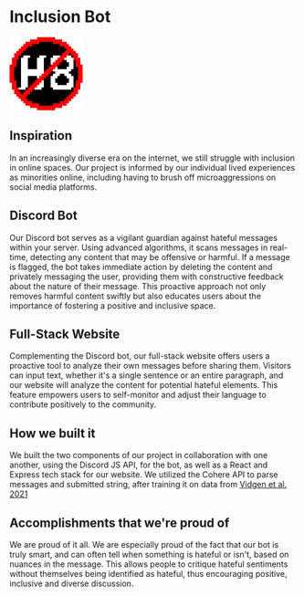 # Inclusion Bot

![nobg](media/nobg.png)

## Inspiration
In an increasingly diverse era on the internet, we still struggle with inclusion in online spaces. Our project is informed by our individual lived experiences as minorities online, including having to brush off microaggressions on social media platforms.

## Discord Bot
Our Discord bot serves as a vigilant guardian against hateful messages within your server. Using advanced algorithms, it scans messages in real-time, detecting any content that may be offensive or harmful. If a message is flagged, the bot takes immediate action by deleting the content and privately messaging the user, providing them with constructive feedback about the nature of their message. This proactive approach not only removes harmful content swiftly but also educates users about the importance of fostering a positive and inclusive space.

## Full-Stack Website
Complementing the Discord bot, our full-stack website offers users a proactive tool to analyze their own messages before sharing them. Visitors can input text, whether it's a single sentence or an entire paragraph, and our website will analyze the content for potential hateful elements. This feature empowers users to self-monitor and adjust their language to contribute positively to the community.

## How we built it
We built the two components of our project in collaboration with one another, using the Discord JS API, for the bot, as well as a React and Express tech stack for our website. We utilized the Cohere API to parse messages and submitted string, after training it on data from [Vidgen et al. 2021](https://github.com/bvidgen/Dynamically-Generated-Hate-Speech-Dataset)

## Accomplishments that we're proud of
We are proud of it all. We are especially proud of the fact that our bot is truly smart, and can often tell when something is hateful or isn't, based on nuances in the message. This allows people to critique hateful sentiments without themselves being identified as hateful, thus encouraging positive, inclusive and diverse discussion.
